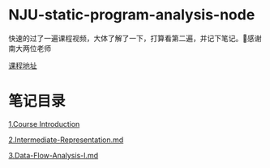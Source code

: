 # NJU-static-program-analysis-node

快速的过了一遍课程视频，大体了解了一下，打算看第二遍，并记下笔记。🙏感谢南大两位老师

[课程地址](https://pascal-group.bitbucket.io/teaching.html)

# 笔记目录

 [1.Course Introduction](./1.Course-Introduction.md)

 [2.Intermediate-Representation.md](./2.Intermediate-Representation.md)

 [3.Data-Flow-Analysis-I.md](./3.Data-Flow-Analysis-I.md)